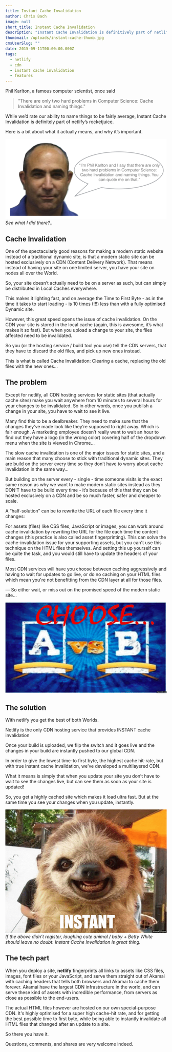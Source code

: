 ```yaml
---
title: Instant Cache Invalidation
author: Chris Bach
image: null
short_title: Instant Cache Invalidation
description: "Instant Cache Invalidation is definitively part of netlify's rocketjuice. Learn all about it here."
thumbnail: /uploads/instant-cache-thumb.jpg
cmsUserSlug: ""
date: 2015-09-11T00:00:00.000Z
tags:
  - netlify
  - cdn
  - instant cache invalidation
  - features
---
```


Phil Karlton, a famous computer scientist, once said

> "There are only two hard problems in Computer Science: Cache Invalidation and naming things."

While we’d rate our ability to name things to be fairly average, Instant Cache Invalidation is definitely part of netlify’s rocketjuice.

Here is a bit about what it actually means, and why it’s important.

![cache-invalidation-quote.png](/uploads/cache-invalidation-quote.png)
*See what I did there?..*

<!-- excerpt -->

## Cache Invalidation

One of the spectacularly good reasons for making a modern static website instead of a traditional dynamic site, is that a modern static site can be hosted exclusively on a CDN (Content Delivery Network). That means instead of having your site on one limited server, you have your site on nodes all over the World.

So, your site doesn’t actually need to be on a server as such, but can simply be distributed in Local Caches everywhere.

This makes it lighting fast, and on average the Time to First Byte - as in the time it takes to start loading - is 10 times (!!!) less than with a fully optimised Dynamic site.

However, this great speed opens the issue of cache invalidation. On the CDN your site is stored in the local cache (again, this is awesome, it’s what makes it so fast). But when you upload a change to your site, the files affected need to be invalidated.

So you (or the hosting service / build tool you use) tell the CDN servers, that they have to discard the old files, and pick up new ones instead.

This is what is called Cache Invalidation: Clearing a cache, replacing the old files with the new ones…

## The problem

Except for netlify, all CDN hosting services for static sites (that actually cache sites) make you wait anywhere from 10 minutes to several hours for your changes to be invalidated. So in other words, once you publish a change in your site, you have to wait to see it live.

Many find this to be a dealbreaker. They need to make sure that the changes they’ve made look like they’re supposed to right away. Which is fair enough. A marketing employee doesn’t really want to wait an hour to find out they have a logo (in the wrong color) covering half of the dropdown menu when the site is viewed in Chrome…

The slow cache invalidation is one of the major issues for static sites, and a main reason that many choose to stick with traditional dynamic sites. They are build on the server every time so they don’t have to worry about cache invalidation in the same way…

But building on the server every - single - time someone visits is the exact same reason as why we want to make modern static sites instead as they DON’T have to be build every time - it’s because of this that they can be hosted exclusively on a CDN and be so much faster, safer and cheaper to scale.

A “half-solution” can be to rewrite the URL of each file every time it changes:

For assets (files) like CSS files, JavaScript or images, you can work around cache invalidation by rewriting the URL for the file each time the content changes (this practice is also called asset fingerprinting). This can solve the cache-invalidation issue for your supporting assets, but you can't use this technique on the HTML files themselves. And setting this up yourself can be quite the task, and you would still have to update the headers of your files.

Most CDN services will have you choose between caching aggressively and having to wait for updates to go live, or do no caching on your HTML files which mean you're not benefitting from the CDN layer at all for those files.

— So either wait, or miss out on the promised speed of the modern static site…

![choose-your-poison.gif](/uploads/choose-your-poison.gif)

## The solution

With netlify you get the best of both Worlds.

Netlify is the only CDN hosting service that provides INSTANT cache invalidation

Once your build is uploaded, we flip the switch and it goes live and the changes in your build are instantly pushed to our global CDN.

In order to give the lowest time-to first byte, the highest cache hit-rate, but with true instant cache invalidation, we’ve developed a multilayered CDN.

What it means is simply that when you update your site you don’t have to wait to see the changes live, but can see them as soon as your site is updated!

So, you get a highly cached site which makes it load ultra fast. But at the same time you see your changes when you update, instantly.

![instant-cache-invalidation-joy.gif](/uploads/instant-cache-invalidation-joy.gif)
*If the above didn’t register, laughing cute animal / baby + Betty White should leave no doubt. Instant Cache Invalidation is great thing.*


## The tech part

When you deploy a site, **netlify** fingerprints all links to assets like CSS files, images, font files or your JavaScript, and serve them straight out of Akamai with caching headers that tells both browsers and Akamai to cache them forever. Akamai have the largest CDN infrastructure in the world, and can serve these kind of assets with incredible performance, from servers as close as possible to the end-users.

The actual HTML files however are hosted on our own special-purpose CDN. It's highly optimised for a super high cache-hit rate, and for getting the best possible time to first byte, while being able to instantly invalidate all HTML files that changed after an update to a site.

So there you have it.

Questions, comments, and shares are very welcome indeed.
